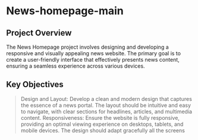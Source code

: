 # News-homepage-main
## Project Overview
The News Homepage project involves designing and developing a responsive and visually appealing news website. The primary goal is to create a user-friendly interface that effectively presents news content, ensuring a seamless experience across various devices.

## Key Objectives
> Design and Layout: Develop a clean and modern design that captures the essence of a news portal. The layout should be intuitive and easy to navigate, with clear sections for headlines, articles, and multimedia content.
> Responsiveness: Ensure the website is fully responsive, providing an optimal viewing experience on desktops, tablets, and mobile devices. The design should adapt gracefully all the screens